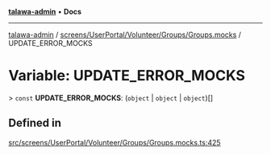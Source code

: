 [**talawa-admin**](../../../../../../README.md) • **Docs**

***

[talawa-admin](../../../../../../modules.md) / [screens/UserPortal/Volunteer/Groups/Groups.mocks](../README.md) / UPDATE\_ERROR\_MOCKS

# Variable: UPDATE\_ERROR\_MOCKS

\> `const` **UPDATE\_ERROR\_MOCKS**: (`object` \| `object` \| `object`)[]

## Defined in

[src/screens/UserPortal/Volunteer/Groups/Groups.mocks.ts:425](https://github.com/PalisadoesFoundation/talawa-admin/blob/d16b95ee179900e8e32a2296f14e948e6caea05b/src/screens/UserPortal/Volunteer/Groups/Groups.mocks.ts#L425)

